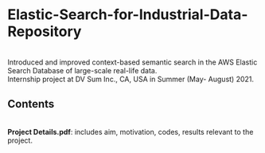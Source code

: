 # Elastic-Search-for-Industrial-Data-Repository
<br> Introduced and improved context-based semantic search in the AWS Elastic Search Database of large-scale real-life data.
<br> Internship project at DV Sum Inc., CA, USA in Summer (May- August) 2021.

## Contents
<br> **Project Details.pdf**:  includes aim, motivation, codes, results relevant to the project.
